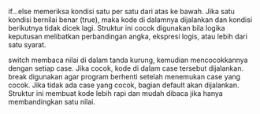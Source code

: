 if...else memeriksa kondisi satu per satu dari atas ke bawah.
Jika satu kondisi bernilai benar (true), maka kode di dalamnya dijalankan dan kondisi berikutnya tidak dicek lagi.
Struktur ini cocok digunakan bila logika keputusan melibatkan perbandingan angka, ekspresi logis, atau lebih dari satu syarat.

switch membaca nilai di dalam tanda kurung, kemudian mencocokkannya dengan setiap case.
Jika cocok, kode di dalam case tersebut dijalankan.
break digunakan agar program berhenti setelah menemukan case yang cocok.
Jika tidak ada case yang cocok, bagian default akan dijalankan.
Struktur ini membuat kode lebih rapi dan mudah dibaca jika hanya membandingkan satu nilai.